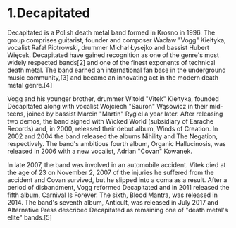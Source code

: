 # 1.Decapitated

Decapitated is a Polish death metal band formed in Krosno in 1996. The group comprises guitarist, founder and composer Wacław "Vogg" Kiełtyka, vocalist Rafał Piotrowski, drummer Michał Łysejko and bassist Hubert Więcek. Decapitated have gained recognition as one of the genre's most widely respected bands[2] and one of the finest exponents of technical death metal. The band earned an international fan base in the underground music community,[3] and became an innovating act in the modern death metal genre.[4]

Vogg and his younger brother, drummer Witold "Vitek" Kiełtyka, founded Decapitated along with vocalist Wojciech "Sauron" Wąsowicz in their mid-teens, joined by bassist Marcin "Martin" Rygiel a year later. After releasing two demos, the band signed with Wicked World (subsidiary of Earache Records) and, in 2000, released their debut album, Winds of Creation. In 2002 and 2004 the band released the albums Nihility and The Negation, respectively. The band's ambitious fourth album, Organic Hallucinosis, was released in 2006 with a new vocalist, Adrian "Covan" Kowanek.

In late 2007, the band was involved in an automobile accident. Vitek died at the age of 23 on November 2, 2007 of the injuries he suffered from the accident and Covan survived, but he slipped into a coma as a result. After a period of disbandment, Vogg reformed Decapitated and in 2011 released the fifth album, Carnival Is Forever. The sixth, Blood Mantra, was released in 2014. The band's seventh album, Anticult, was released in July 2017 and Alternative Press described Decapitated as remaining one of "death metal's elite" bands.[5]

